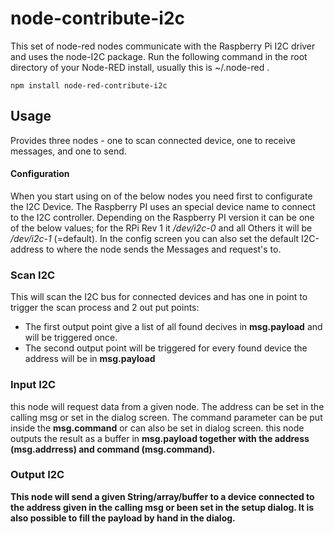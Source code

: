# node-contribute-i2c
This set of node-red nodes communicate with the Raspberry Pi I2C driver and uses the node-I2C package.
Run the following command in the root directory of your Node-RED install, usually
this is ~/.node-red .

    npm install node-red-contribute-i2c

Usage
-----

Provides three nodes - one to scan connected device, one to receive messages, and one to send.

#### Configuration
When you start using on of the below nodes you need first to configurate the I2C Device.
The Raspberry PI uses an special device name to connect to the I2C controller. Depending on the Raspberry PI version it can be one of the below values; for the RPi Rev 1 it <i>/dev/i2c-0</i> and all Others it will be <i>/dev/i2c-1</i> (=default).  In the config screen you can also set the default I2C-address to where the node sends the Messages and request's to.

### Scan I2C
This will scan the I2C bus for connected devices and has one in point to trigger the scan process and 2 out put points:
- The first output point give a list of all found decives in <b>msg.payload</b> and will be triggered once.
- The second output point will be triggered for every found device the address will be in <b>msg.payload</b>

### Input I2C 
this node will request data from a given node. The address can be set in the calling msg or set in the dialog screen. The command parameter can be put inside the <b>msg.command</b> or can also be set in dialog screen. this node outputs the result as a buffer in <b>msg.payload<b> together with the address (<b>msg.addrress</b>) and command (<b>msg.command</b>).

### Output I2C
This node will send a given String/array/buffer to a device connected to the address given in the calling msg or been set in the setup dialog. It is also possible to fill the payload by hand in the dialog.
